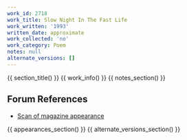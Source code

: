 ```yaml
---
work_id: 2718
work_title: Slow Night In The Fast Life
work_written: '1993'
written_date: approximate
work_collected: 'no'
work_category: Poem
notes: null
alternate_versions: []
---
```


{{ section_title() }}
{{ work_info() }}
{{ notes_section() }}
## Forum References
- [Scan of magazine appearance](https://bukowskiforum.com/threads/the-new-censorship-vol-4-no-2-slow-night-in-the-fast-life.11319/)

{{ appearances_section() }}
{{ alternate_versions_section() }}